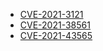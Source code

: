 - [CVE-2021-3121](https://nvd.nist.gov/vuln/detail/CVE-2021-3121)
- [CVE-2021-38561](https://nvd.nist.gov/vuln/detail/CVE-2021-38561)
- [CVE-2021-43565](https://nvd.nist.gov/vuln/detail/CVE-2021-43565)
